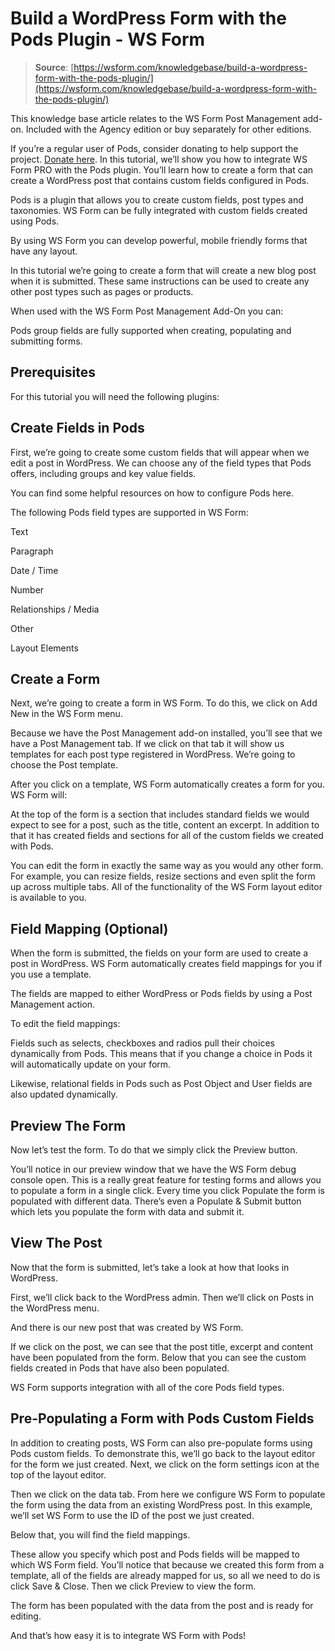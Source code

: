 # Build a WordPress Form with the Pods Plugin - WS Form

> **Source**: [https://wsform.com/knowledgebase/build-a-wordpress-form-with-the-pods-plugin/](https://wsform.com/knowledgebase/build-a-wordpress-form-with-the-pods-plugin/)


This knowledge base article relates to the WS Form Post Management add-on.
Included with the Agency edition or buy separately for other editions.

If you’re a regular user of Pods, consider donating to help support the project. [Donate here](https://friends.pods.io/).
In this tutorial, we’ll show you how to integrate WS Form PRO with the Pods plugin. You’ll learn how to create a form that can create a WordPress post that contains custom fields configured in Pods.

Pods is a plugin that allows you to create custom fields, post types and taxonomies. WS Form can be fully integrated with custom fields created using Pods.

By using WS Form you can develop powerful, mobile friendly forms that have any layout.

In this tutorial we’re going to create a form that will create a new blog post when it is submitted. These same instructions can be used to create any other post types such as pages or products.

When used with the WS Form Post Management Add-On you can:

Pods group fields are fully supported when creating, populating and submitting forms.

## Prerequisites

For this tutorial you will need the following plugins:

## Create Fields in Pods

First, we’re going to create some custom fields that will appear when we edit a post in WordPress. We can choose any of the field types that Pods offers, including groups and key value fields.

You can find some helpful resources on how to configure Pods here.

The following Pods field types are supported in WS Form:

Text

Paragraph

Date / Time

Number

Relationships / Media

Other

Layout Elements

## Create a Form

Next, we’re going to create a form in WS Form. To do this, we click on Add New in the WS Form menu.

Because we have the Post Management add-on installed, you’ll see that we have a Post Management tab. If we click on that tab it will show us templates for each post type registered in WordPress. We’re going to choose the Post template.

After you click on a template, WS Form automatically creates a form for you. WS Form will:

At the top of the form is a section that includes standard fields we would expect to see for a post, such as the title, content an excerpt. In addition to that it has created fields and sections for all of the custom fields we created with Pods.

You can edit the form in exactly the same way as you would any other form. For example, you can resize fields, resize sections and even split the form up across multiple tabs. All of the functionality of the WS Form layout editor is available to you.

## Field Mapping (Optional)

When the form is submitted, the fields on your form are used to create a post in WordPress. WS Form automatically creates field mappings for you if you use a template.

The fields are mapped to either WordPress or Pods fields by using a Post Management action.

To edit the field mappings:

Fields such as selects, checkboxes and radios pull their choices dynamically from Pods. This means that if you change a choice in Pods it will automatically update on your form.

Likewise, relational fields in Pods such as Post Object and User fields are also updated dynamically.

## Preview The Form

Now let’s test the form. To do that we simply click the Preview button.

You’ll notice in our preview window that we have the WS Form debug console open. This is a really great feature for testing forms and allows you to populate a form in a single click. Every time you click Populate the form is populated with different data. There’s even a Populate & Submit button which lets you populate the form with data and submit it.

## View The Post

Now that the form is submitted, let’s take a look at how that looks in WordPress.

First, we’ll click back to the WordPress admin. Then we’ll click on Posts in the WordPress menu.

And there is our new post that was created by WS Form.

If we click on the post, we can see that the post title, excerpt and content have been populated from the form. Below that you can see the custom fields created in Pods that have also been populated.

WS Form supports integration with all of the core Pods field types.

## Pre-Populating a Form with Pods Custom Fields

In addition to creating posts, WS Form can also pre-populate forms using Pods custom fields. To demonstrate this, we’ll go back to the layout editor for the form we just created. Next, we click on the form settings icon at the top of the layout editor.

Then we click on the data tab. From here we configure WS Form to populate the form using the data from an existing WordPress post. In this example, we’ll set WS Form to use the ID of the post we just created.

Below that, you will find the field mappings.

These allow you specify which post and Pods fields will be mapped to which WS Form field. You’ll notice that because we created this form from a template, all of the fields are already mapped for us, so all we need to do is click Save & Close. Then we click Preview to view the form.

The form has been populated with the data from the post and is ready for editing.

And that’s how easy it is to integrate WS Form with Pods!
